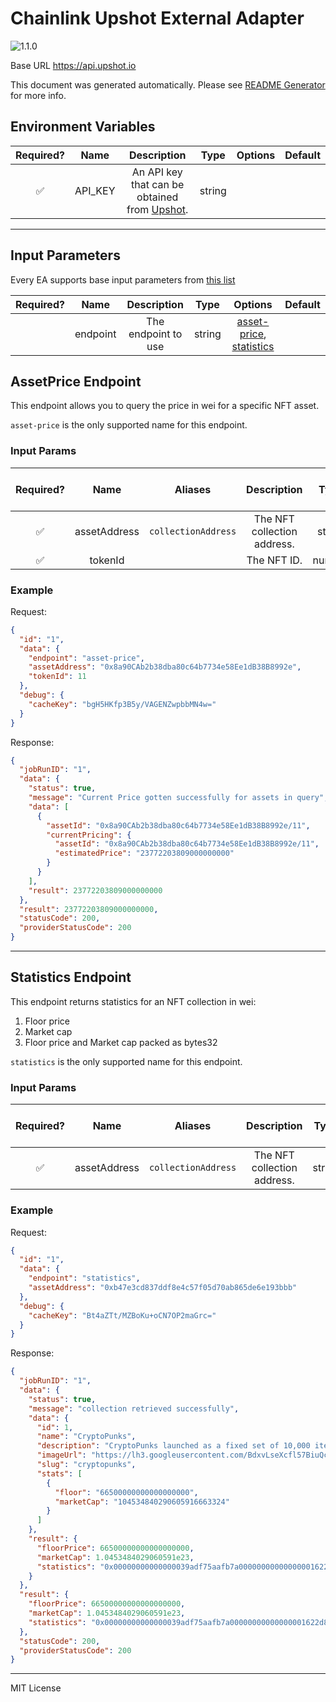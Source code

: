 # Chainlink Upshot External Adapter

![1.1.0](https://img.shields.io/github/package-json/v/linkpoolio/adapters?filename=packages/upshot/package.json)

Base URL https://api.upshot.io

This document was generated automatically. Please see [README Generator](../../scripts#readme-generator) for more info.

## Environment Variables

| Required? |  Name   |                               Description                               |  Type  | Options | Default |
| :-------: | :-----: | :---------------------------------------------------------------------: | :----: | :-----: | :-----: |
|    ✅     | API_KEY | An API key that can be obtained from [Upshot](https://app.upshot.xyz/). | string |         |         |

---

## Input Parameters

Every EA supports base input parameters from [this list](../../core/bootstrap#base-input-parameters)

| Required? |   Name   |     Description     |  Type  |                                 Options                                 | Default |
| :-------: | :------: | :-----------------: | :----: | :---------------------------------------------------------------------: | :-----: |
|           | endpoint | The endpoint to use | string | [asset-price](#assetprice-endpoint), [statistics](#statistics-endpoint) |         |

## AssetPrice Endpoint

This endpoint allows you to query the price in wei for a specific NFT asset.

`asset-price` is the only supported name for this endpoint.

### Input Params

| Required? |     Name     |       Aliases       |         Description         |  Type  | Options | Default | Depends On | Not Valid With |
| :-------: | :----------: | :-----------------: | :-------------------------: | :----: | :-----: | :-----: | :--------: | :------------: |
|    ✅     | assetAddress | `collectionAddress` | The NFT collection address. | string |         |         |            |                |
|    ✅     |   tokenId    |                     |         The NFT ID.         | number |         |         |            |                |

### Example

Request:

```json
{
  "id": "1",
  "data": {
    "endpoint": "asset-price",
    "assetAddress": "0x8a90CAb2b38dba80c64b7734e58Ee1dB38B8992e",
    "tokenId": 11
  },
  "debug": {
    "cacheKey": "bgH5HKfp3B5y/VAGENZwpbbMN4w="
  }
}
```

Response:

```json
{
  "jobRunID": "1",
  "data": {
    "status": true,
    "message": "Current Price gotten successfully for assets in query",
    "data": [
      {
        "assetId": "0x8a90CAb2b38dba80c64b7734e58Ee1dB38B8992e/11",
        "currentPricing": {
          "assetId": "0x8a90CAb2b38dba80c64b7734e58Ee1dB38B8992e/11",
          "estimatedPrice": "23772203809000000000"
        }
      }
    ],
    "result": 23772203809000000000
  },
  "result": 23772203809000000000,
  "statusCode": 200,
  "providerStatusCode": 200
}
```

---

## Statistics Endpoint

This endpoint returns statistics for an NFT collection in wei:

1.  Floor price
2.  Market cap
3.  Floor price and Market cap packed as bytes32

`statistics` is the only supported name for this endpoint.

### Input Params

| Required? |     Name     |       Aliases       |         Description         |  Type  | Options | Default | Depends On | Not Valid With |
| :-------: | :----------: | :-----------------: | :-------------------------: | :----: | :-----: | :-----: | :--------: | :------------: |
|    ✅     | assetAddress | `collectionAddress` | The NFT collection address. | string |         |         |            |                |

### Example

Request:

```json
{
  "id": "1",
  "data": {
    "endpoint": "statistics",
    "assetAddress": "0xb47e3cd837ddf8e4c57f05d70ab865de6e193bbb"
  },
  "debug": {
    "cacheKey": "Bt4aZTt/MZBoKu+oCN7OP2maGrc="
  }
}
```

Response:

```json
{
  "jobRunID": "1",
  "data": {
    "status": true,
    "message": "collection retrieved successfully",
    "data": {
      "id": 1,
      "name": "CryptoPunks",
      "description": "CryptoPunks launched as a fixed set of 10,000 items in mid-2017 and became one of the inspirations for the ERC-721 standard. They have been featured in places like The New York Times, Christie’s of London, Art|Basel Miami, and The PBS NewsHour.",
      "imageUrl": "https://lh3.googleusercontent.com/BdxvLseXcfl57BiuQcQYdJ64v-aI8din7WPk0Pgo3qQFhAUH-B6i-dCqqc_mCkRIzULmwzwecnohLhrcH8A9mpWIZqA7ygc52Sr81hE=s120",
      "slug": "cryptopunks",
      "stats": [
        {
          "floor": "66500000000000000000",
          "marketCap": "104534840290605916663324"
        }
      ]
    },
    "result": {
      "floorPrice": 66500000000000000000,
      "marketCap": 1.0453484029060591e23,
      "statistics": "0x00000000000000039adf75aafb7a00000000000000001622d85502fc3d5aae1c"
    }
  },
  "result": {
    "floorPrice": 66500000000000000000,
    "marketCap": 1.0453484029060591e23,
    "statistics": "0x00000000000000039adf75aafb7a00000000000000001622d85502fc3d5aae1c"
  },
  "statusCode": 200,
  "providerStatusCode": 200
}
```

---

MIT License
